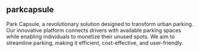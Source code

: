 ## parkcapsule
Park Capsule, a revolutionary solution designed to transform urban parking. Our innovative platform connects drivers with available parking spaces while enabling individuals to monetize their unused spots. We aim to streamline parking, making it efficient, cost-effective, and user-friendly.

